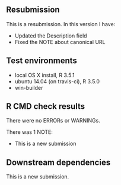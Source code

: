 ## Resubmission

This is a resubmission. In this version I have:

* Updated the Description field
* Fixed the NOTE about canonical URL

## Test environments

* local OS X install, R 3.5.1
* ubuntu 14.04 (on travis-ci), R 3.5.0
* win-builder

## R CMD check results

There were no ERRORs or WARNINGs.

There was 1 NOTE:

* This is a new submission

## Downstream dependencies

This is a new submission.
